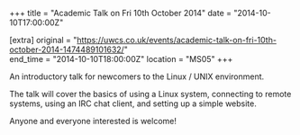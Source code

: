 +++
title = "Academic Talk on Fri 10th October 2014"
date = "2014-10-10T17:00:00Z"

[extra]
original = "https://uwcs.co.uk/events/academic-talk-on-fri-10th-october-2014-1474489101632/"    
end_time = "2014-10-10T18:00:00Z"
location = "MS05"
+++

An introductory talk for newcomers to the Linux / UNIX environment.

The talk will cover the basics of using a Linux system, connecting to remote systems, using an IRC chat client, and setting up a simple website.

Anyone and everyone interested is welcome\!

